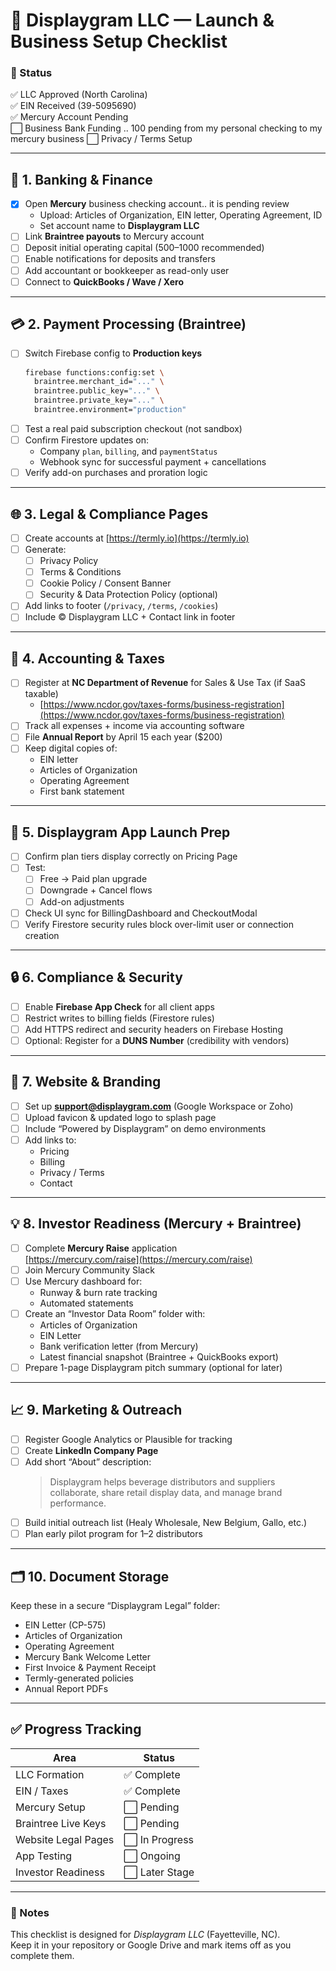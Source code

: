 # 🚀 Displaygram LLC — Launch & Business Setup Checklist

### 📅 Status
✅ LLC Approved (North Carolina)  
✅ EIN Received (39-5095690)  
✅ Mercury Account Pending  
⬜ Business Bank Funding .. 100 pending from my personal checking to my mercury business 
⬜ Privacy / Terms Setup  

---

## 🏦 1. Banking & Finance
- [X] Open **Mercury** business checking account.. it is pending review
  - Upload: Articles of Organization, EIN letter, Operating Agreement, ID  
  - Set account name to **Displaygram LLC**
- [ ] Link **Braintree payouts** to Mercury account
- [ ] Deposit initial operating capital ($500–$1000 recommended)
- [ ] Enable notifications for deposits and transfers
- [ ] Add accountant or bookkeeper as read-only user
- [ ] Connect to **QuickBooks / Wave / Xero**

---

## 💳 2. Payment Processing (Braintree)
- [ ] Switch Firebase config to **Production keys**
  ```bash
  firebase functions:config:set \
    braintree.merchant_id="..." \
    braintree.public_key="..." \
    braintree.private_key="..." \
    braintree.environment="production"
  ```
- [ ] Test a real paid subscription checkout (not sandbox)
- [ ] Confirm Firestore updates on:
  - Company `plan`, `billing`, and `paymentStatus`
  - Webhook sync for successful payment + cancellations
- [ ] Verify add-on purchases and proration logic

---

## 🌐 3. Legal & Compliance Pages
- [ ] Create accounts at [https://termly.io](https://termly.io)
- [ ] Generate:
  - [ ] Privacy Policy  
  - [ ] Terms & Conditions  
  - [ ] Cookie Policy / Consent Banner  
  - [ ] Security & Data Protection Policy (optional)
- [ ] Add links to footer (`/privacy`, `/terms`, `/cookies`)
- [ ] Include © Displaygram LLC + Contact link in footer

---

## 💼 4. Accounting & Taxes
- [ ] Register at **NC Department of Revenue** for Sales & Use Tax (if SaaS taxable)
  - [https://www.ncdor.gov/taxes-forms/business-registration](https://www.ncdor.gov/taxes-forms/business-registration)
- [ ] Track all expenses + income via accounting software
- [ ] File **Annual Report** by April 15 each year ($200)
- [ ] Keep digital copies of:
  - EIN letter  
  - Articles of Organization  
  - Operating Agreement  
  - First bank statement  

---

## 🧰 5. Displaygram App Launch Prep
- [ ] Confirm plan tiers display correctly on Pricing Page
- [ ] Test:
  - [ ] Free → Paid plan upgrade  
  - [ ] Downgrade + Cancel flows  
  - [ ] Add-on adjustments  
- [ ] Check UI sync for BillingDashboard and CheckoutModal
- [ ] Verify Firestore security rules block over-limit user or connection creation

---

## 🔒 6. Compliance & Security
- [ ] Enable **Firebase App Check** for all client apps
- [ ] Restrict writes to billing fields (Firestore rules)
- [ ] Add HTTPS redirect and security headers on Firebase Hosting
- [ ] Optional: Register for a **DUNS Number** (credibility with vendors)

---

## 💬 7. Website & Branding
- [ ] Set up **support@displaygram.com** (Google Workspace or Zoho)
- [ ] Upload favicon & updated logo to splash page
- [ ] Include “Powered by Displaygram” on demo environments
- [ ] Add links to:
  - Pricing
  - Billing
  - Privacy / Terms
  - Contact

---

## 💡 8. Investor Readiness (Mercury + Braintree)
- [ ] Complete **Mercury Raise** application  
  [https://mercury.com/raise](https://mercury.com/raise)
- [ ] Join Mercury Community Slack
- [ ] Use Mercury dashboard for:
  - Runway & burn rate tracking  
  - Automated statements
- [ ] Create an “Investor Data Room” folder with:
  - Articles of Organization  
  - EIN Letter  
  - Bank verification letter (from Mercury)  
  - Latest financial snapshot (Braintree + QuickBooks export)
- [ ] Prepare 1-page Displaygram pitch summary (optional for later)

---

## 📈 9. Marketing & Outreach
- [ ] Register Google Analytics or Plausible for tracking
- [ ] Create **LinkedIn Company Page**
- [ ] Add short “About” description:
  > Displaygram helps beverage distributors and suppliers collaborate, share retail display data, and manage brand performance.
- [ ] Build initial outreach list (Healy Wholesale, New Belgium, Gallo, etc.)
- [ ] Plan early pilot program for 1–2 distributors

---

## 🗂️ 10. Document Storage
Keep these in a secure “Displaygram Legal” folder:
- EIN Letter (CP-575)
- Articles of Organization
- Operating Agreement
- Mercury Bank Welcome Letter
- First Invoice & Payment Receipt
- Termly-generated policies
- Annual Report PDFs

---

## ✅ Progress Tracking
| Area | Status |
|------|--------|
| LLC Formation | ✅ Complete |
| EIN / Taxes | ✅ Complete |
| Mercury Setup | ⬜ Pending |
| Braintree Live Keys | ⬜ Pending |
| Website Legal Pages | ⬜ In Progress |
| App Testing | ⬜ Ongoing |
| Investor Readiness | ⬜ Later Stage |

---

### 💬 Notes
This checklist is designed for *Displaygram LLC* (Fayetteville, NC).  
Keep it in your repository or Google Drive and mark items off as you complete them.
